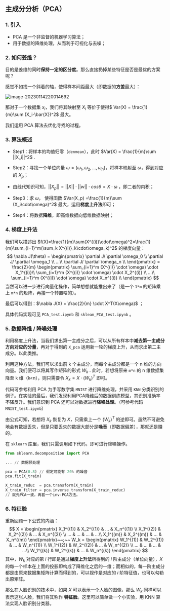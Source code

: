 ## 主成分分析（PCA）

### 1. 引入

- PCA 是一个非监督的机器学习算法；
- 用于数据的降维处理，从而利于可视化与去噪；

### 2. 如何姜维？

目的是姜维的同时**保持一定的区分度**。那么直接扔掉某些特征是否是最优的方案呢？

感觉不如找一个斜着的轴，使得样本间距最大（即数据的**方差**最大）：

![image-20230114220014692](C:\Users\14927\AppData\Roaming\Typora\typora-user-images\image-20230114220014692.png)



那对于一个数据集 $x_i$，我们将其映射至 $X_i$ 等价于使得$ Var(X) = \frac{1}{m}\sum (X_i-\bar{X})^2$ 最大。

我们运用 PCA 算法去优化寻找的过程。



### 3. 算法概述

- Step1：将样本的均值归零（`denmean`），此时 $Var(X) = \frac{1}{m}\sum ||X_i||^2$ .

- Step2：寻找一个单位向量 $\omega = (\omega_1,\omega_2,...,\omega_n)$，将样本映射至 $\omega$，得到对应的 $X_p$；

- 由线代知识可知，$||X_p|| = ||X||\cdot ||w|| \cdot cos\theta = X \cdot \omega$ ，即二者的内积；
- Step3：求 $\omega$， 使得函数 $Var(X_p) =\frac{1}{m}\sum (X_i\cdot\omega)^2$ 最大，运用**梯度上升法**即可；
- Step4：将数据**降维**，即高维数据向低维数据映射；



### 4. 梯度上升法

我们可以描述出 $f(X)=\frac{1}{m}\sum(X^{(i)}\cdot\omega)^2=\frac{1}{m}\sum_{i=1}^m(\sum_k X^{(i)}_k\cdot\omega_k)^2$ 的梯度向量：
$$
\nabla J(\theta) 
= \begin{pmatrix}
\partial J/ \partial \omega_0 \\
\partial J/ \partial \omega_1  \\
...\\
\partial J/ \partial \omega_n  \\
\end{pmatrix} 
= \frac{2}{m} \begin{pmatrix}
\sum_{i=1}^m (X^{(i)} \cdot \omega) \cdot X_1^{(i)}\\
\sum_{i=1}^m (X^{(i)} \cdot \omega) \cdot X_2^{(i)} \\
...\\
\sum_{i=1}^m (X^{(i)} \cdot \omega) \cdot X_n^{(i)} \\
\end{pmatrix}
$$
当然可以进一步进行向量化操作，简单想想就能推出来了（是一个 `1*m` 的矩阵乘上 `m*n` 的矩阵，再接一个转置啥的）。

最后可以得到：$\nabla J(X) = \frac{2}{m} \cdot X^T(X\omega)$ ；

具体代码实现可见  `PCA_test.ipynb` 和 `sklean_PCA_test.ipynb` 。



### 5. 数据降维 / 降噪处理

利用梯度上升法，当我们求出第一主成分之后，可以从所有样本中**减去第一主成分方向对应的分量**，再对于得到的 `X_pca` 运用新一轮的梯度上升，从而求出第二主成分。以此类推。

利用这种方法，我们可以求出前 k 个主成分，而每个主成分都是一个 n 维的方向向量。我们便可以将其写作矩阵的形式 $W_k$ . 此时，若想将原来 `m*n` 的 n 维数据集降至 k 维（k<n），则只需要令 $X_k = X \cdot (W_k)^T$ 即可。

代码可参考利用 PCA 为手写数字集 `MNIST` 进行降维处理，并采用 `KNN` 分类识别的例子。在实验的最后，我们发现利用PCA降维后的数据训练模型，其识别准确率不降反升。我们意识到 PCA 还可以对数据进行**降噪处理**。（可参考代码 `MNIST_test.ipynb`）

由公式可知，若想将 $X_k$ 恢复为 $X$，只需乘上一个 $(W_k)^T$ 的逆即可。虽然不可避免地会有数据丢失，但是只要丢失的数据大部分是**噪音**（即数据偏差），那就还是赚的。

在 `sklearn` 库里，我们只需调用如下代码，即可进行降噪操作。

```py
from sklearn.decomposition import PCA

... // 数据预处理

pca = PCA(0.8) // 假定可能有 20% 的噪音
pca.fit(X_train) 

X_train_reduc  = pca.transform(X_train)
X_train_filter = pca.inverse_transform(X_train_reduc) 
// 就先PCA一波，再套一个inv-PCA方法。
```



### 6. 特征脸

重新回顾一下公式的内涵：
$$
X = \begin{pmatrix}
  X_1^{(1)} & X_2^{(1)} & ... & X_n^{(1)} \\
  X_1^{(2)} & X_2^{(2)} & ... & X_n^{(2)} \\ 
  ... & ... & ... & ...\\ 
  X_1^{(m)} & X_2^{(m)} & ... & X_n^{(m)}
\end{pmatrix}~~;~~
W_k = \begin{pmatrix}
  W_1^{(1)} & W_2^{(1)} & ... & W_n^{(1)} \\
  W_1^{(2)} & W_2^{(2)} & ... & W_n^{(2)} \\ 
  ... & ... & ... & ...\\ 
  W_1^{(k)} & W_2^{(k)} & ... & W_n^{(k)}
\end{pmatrix}
$$
其中，$W_k$ 对应的第 $i$ 行即是通过**梯度上升法**所得到的 $i$ 阶主成分（单位向量），$X$ 的每一个样本在上面的投影即构成了降维化之后的一维；而相似的，每一阶主成分都是由原来数据集矩阵计算而得到的，可以视作是对应的 $i$ 阶特征值，也可以勾勒出原矩阵。

那么在人脸识别的技术中，如果 $X$ 可以表示一个人脸的图像，那么 $W_k$ 同样可以表示这张人脸，我们将其称作 **特征脸**。这里可以简单做一个小实验，用 KNN 算法实现人脸识别分类器。

